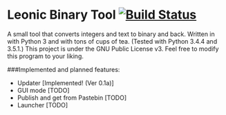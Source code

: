 # Leonic Binary Tool [![Build Status](https://travis-ci.org/ZanyLeonic/LeonicBinaryTool.svg?branch=master)](https://travis-ci.org/ZanyLeonic/LeonicBinaryTool)
A small tool that converts integers and text to binary and back.
Written in with Python 3 and with tons of cups of tea. (Tested with Python 3.4.4 and 3.5.1.)
This project is under the GNU Public License v3. Feel free to modify this program to your liking.

###Implemented and planned features:
* Updater [Implemented! (Ver 0.1a)]
* GUI mode [TODO]
* Publish and get from Pastebin [TODO]
* Launcher [TODO]
